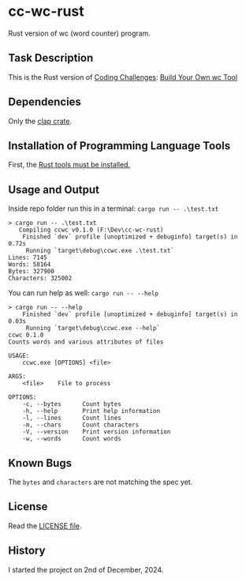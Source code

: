 # cc-wc-rust

Rust version of wc (word counter) program.

## Task Description

This is the Rust version of [Coding Challenges](https://codingchallenges.fyi/challenges/intro/): [Build Your Own wc Tool](https://codingchallenges.fyi/challenges/challenge-wc/)

## Dependencies

Only the [clap crate](https://crates.io/crates/clap).

## Installation of Programming Language Tools

First, the [Rust tools must be installed.](https://www.rust-lang.org/tools/install)

## Usage and Output

Inside repo folder run this in a terminal:
`cargo run -- .\test.txt`

```
> cargo run -- .\test.txt
   Compiling ccwc v0.1.0 (F:\Dev\cc-wc-rust)
    Finished `dev` profile [unoptimized + debuginfo] target(s) in 0.72s
     Running `target\debug\ccwc.exe .\test.txt`
Lines: 7145
Words: 58164
Bytes: 327900
Characters: 325002
```

You can run help as well:
`cargo run -- --help`

```
> cargo run -- --help
    Finished `dev` profile [unoptimized + debuginfo] target(s) in 0.03s
     Running `target\debug\ccwc.exe --help`
ccwc 0.1.0
Counts words and various attributes of files

USAGE:
    ccwc.exe [OPTIONS] <file>

ARGS:
    <file>    File to process

OPTIONS:
    -c, --bytes      Count bytes
    -h, --help       Print help information
    -l, --lines      Count lines
    -m, --chars      Count characters
    -V, --version    Print version information
    -w, --words      Count words
```

## Known Bugs

The `bytes` and `characters` are not matching the spec yet.

## License

Read the [LICENSE file](LICENSE).

## History

I started the project on 2nd of December, 2024.